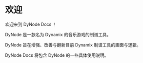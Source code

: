 # 欢迎

欢迎来到 DyNode Docs ！

DyNode 是一款名为 Dynamix 的音乐游戏的制谱工具。

DyNode 旨在增强、改善与翻新目前 Dynamix 制谱工具的画面与逻辑。

DyNode Docs 将包含 DyNode 的一些具体使用说明。